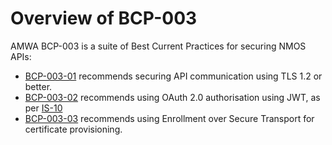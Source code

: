 # Overview of BCP-003

AMWA BCP-003 is a suite of Best Current Practices for securing NMOS APIs:

- [BCP-003-01](https://specs.amwa.tv/bcp-003-01) recommends securing API communication using TLS 1.2 or better.
- [BCP-003-02](https://specs.amwa.tv/bcp-003-02) recommends using OAuth 2.0 authorisation using JWT, as per [IS-10](https://specs.amwa.tv/is-10)
- [BCP-003-03](https://specs.amwa.tv/bcp-003-03) recommends using Enrollment over Secure Transport for certificate provisioning.
